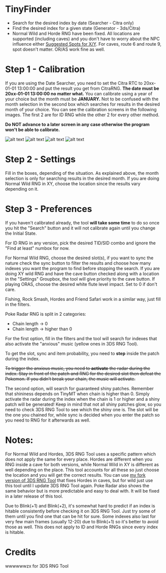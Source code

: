 # TinyFinder

- Search for the desired index by date (Searcher - Citra only)
- Find the desired index for a given state (Generator - 3ds/Citra)
- Normal Wild and Horde RNG have been fixed. All locations are supported (including caves) and you don't have to worry about the NPC influence either
[Suggested Spots for X/Y](https://imgur.com/a/pGk0bhM). For caves, route 6 and route 9, spot doesn't matter. OR/AS work fine as well.

# Step 1 - Calibration

If you are using the Date Searcher, you need to set the Citra RTC to 20xx-01-01 13:00:00 and put the result you get from CitraRNG.
**The date must be 20xx-01-01 13:00:00 no matter what.** You can calibrate using a year of your choice but the month must be **JANUARY.** Not to be confused with the month selection in the second box which searches for results in the desired month of your choice.
You can see the calibration screens in the following images. The first 2 are for ID RNG while the other 2 for every other method. 

**Do NOT advance to a later screen in any case otherwise the program won't be able to calibrate.**

![alt text](https://i.imgur.com/ErdQIpn.png) 
![alt text](https://i.imgur.com/QeYvYQV.png)
![alt text](https://i.imgur.com/oh7Fu7b.png) ![alt text](https://i.imgur.com/l8SLKbb.png)

# Step 2 - Settings

Fill in the boxes, depending of the situation. As explained above, the month selection is only for searching results in the desired month. If you are doing Normal Wild RNG in XY, choose the location since the results vary depending on it.


# Step 3 - Preferences

If you haven't calibrated already, the tool **will take some time** to do so once you hit the "Search" button and it will not calibrate again until you change the Initial State.

For ID RNG in any version, pick the desired TID/SID combo and ignore the "Find at least" numbox for now.

For Normal Wild RNG, choose the desired slot(s), if you want to sync the nature check the sync button to filter the results and choose how many indexes you want the program to find before stopping the search. If you are doing XY wild RNG and have the cave button checked along with a location in the "Settings" Groupbox, the tool will give priority to the cave button. If playing ORAS, choose the desired white flute level impact. Set to 0 if don't care.

Fishing, Rock Smash, Hordes and Friend Safari work in a similar way, just fill in the filters.

Poke Radar RNG is split in 2 categories:
- Chain length -> 0 
- Chain length -> higher than 0

For the first option, fill in the filters and the tool will search for indexes that also activate the "anxious" music (yellow ones in 3DS RNG Tool). 

To get the slot, sync and item probability, you need to **step** inside the patch during the index.

~~To trigger the anxious music, you need to **activate** the radar during the index. Stay in front of the patch and RNG for the desired slot then defeat the Pokemon. If you didn’t break your chain, the music will activate.~~

The second option, will search for guaranteed shiny patches. Remember that shininess depends on TinyMT when chain is higher than 0. Simply activate the radar during the index when the chain is 1 or higher and a shiny patch will be generated! Keep in mind that not all shiny patches glow, so you need to check 3DS RNG Tool to see which the shiny one is. The slot will be the one you chained for, while sync is decided when you enter the patch so you need to RNG for it afterwards as well.

# Notes:
For Normal Wild and Hordes, 3DS RNG Tool uses a specific pattern which does not apply the same for every place. Hordes are different when you RNG inside a cave for both versions, while Normal Wild in XY is different as well depending on the place. This tool accounts for all these so just choose the location and you will get the correct results. You can use [my fork version of 3DS RNG Tool](https://github.com/Bambo-Rambo/3DSRNGTool) that fixes Hordes in caves, but for wild just use this tool until I update 3DS RNG Tool again. Poke Radar also shows the same behavior but is more predictable and easy to deal with. It will be fixed in a later release of this tool.

Due to Blink(+1) and Blink(+2), it's somewhat hard to predict if an index is hitable consistently before checking it on 3DS RNG Tool. Just try some of them until you find one that can be hit for sure. Some indexes also last for very few main frames (usually 12-20) due to Blink(+1) so it's better to avoid those as well. This does not apply to ID and Horde RNGs since every index is hitable.

# Credits
wwwwwwzx for 3DS RNG Tool
